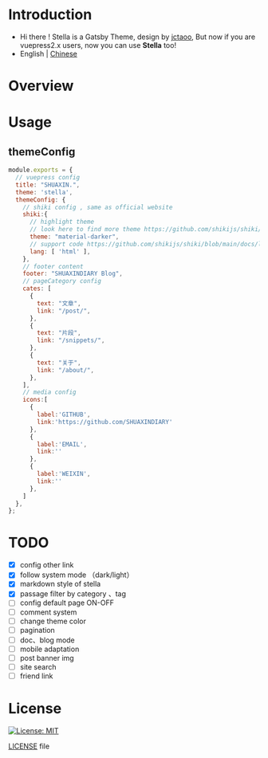 # Introduction
- Hi there ! Stella is a Gatsby Theme, design by [jctaoo](https://github.com/jctaoo), But now if you are vuepress2.x users, now you can use **Stella** too!
- English | [Chinese](./README_CN.md)
# Overview

# Usage
 
## themeConfig
```js
module.exports = {
  // vuepress config  
  title: "SHUAXIN.",
  theme: 'stella',
  themeConfig: {
    // shiki config , same as official website
    shiki:{
      // highlight theme 
      // look here to find more theme https://github.com/shikijs/shiki/blob/main/docs/themes.md
      theme: "material-darker",
      // support code https://github.com/shikijs/shiki/blob/main/docs/languages.md
      lang: [ 'html' ],
    },
    // footer content
    footer: "SHUAXINDIARY Blog",
    // pageCategory config 
    cates: [
      {
        text: "文章",
        link: "/post/",
      },
      {
        text: "片段",
        link: "/snippets/",
      },
      {
        text: "关于",
        link: "/about/",
      },
    ],
    // media config
    icons:[
      {
        label:'GITHUB',
        link:'https://github.com/SHUAXINDIARY'
      },
      {
        label:'EMAIL',
        link:''
      },
      {
        label:'WEIXIN',
        link:''
      },
    ]
  },
};


```


<!-- # Feature -->

# TODO
- [x] config other link
- [x] follow system mode （dark/light）
- [x] markdown style of stella
- [x] passage filter by category 、tag
- [ ] config default page ON-OFF
- [ ] comment system
- [ ] change theme color
- [ ] pagination
- [ ] doc、blog mode 
- [ ] mobile adaptation
- [ ] post banner img
- [ ] site search
- [ ] friend link

# License
[![License: MIT](https://img.shields.io/badge/License-0BSD-yellow.svg)](https://opensource.org/licenses/0BSD)


[LICENSE](https://github.com/SHUAXINDIARY/vuepress-theme-stella/blob/main/LICENSE) file
